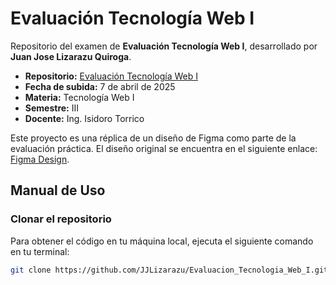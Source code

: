 # Evaluación Tecnología Web I

Repositorio del examen de **Evaluación Tecnología Web I**, desarrollado por **Juan Jose Lizarazu Quiroga**.

- **Repositorio:** [Evaluación Tecnología Web I](https://github.com/JJLizarazu/Evaluacion_Tecnologia_Web_I.git)
- **Fecha de subida:** 7 de abril de 2025
- **Materia:** Tecnología Web I
- **Semestre:** III
- **Docente:** Ing. Isidoro Torrico

Este proyecto es una réplica de un diseño de Figma como parte de la evaluación práctica. El diseño original se encuentra en el siguiente enlace: [Figma Design](https://www.figma.com/design/LZC0LVciZUDx109WEKuo5V/Personal-Portfolio-Website---Web-I-OK--Copy-?t=TI4GoiKE55eMCtyU-0).

## Manual de Uso

### **Clonar el repositorio**

Para obtener el código en tu máquina local, ejecuta el siguiente comando en tu terminal:

```bash
git clone https://github.com/JJLizarazu/Evaluacion_Tecnologia_Web_I.git
